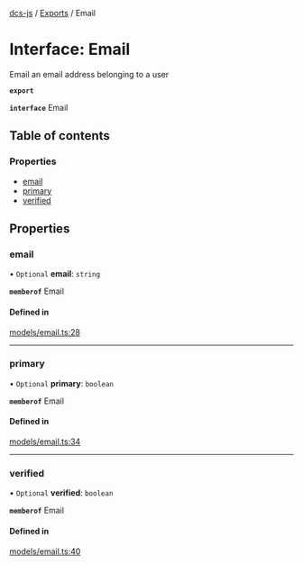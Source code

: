 [dcs-js](../README.md) / [Exports](../modules.md) / Email

# Interface: Email

Email an email address belonging to a user

**`export`**

**`interface`** Email

## Table of contents

### Properties

- [email](Email.md#email)
- [primary](Email.md#primary)
- [verified](Email.md#verified)

## Properties

### <a id="email" name="email"></a> email

• `Optional` **email**: `string`

**`memberof`** Email

#### Defined in

[models/email.ts:28](https://github.com/unfoldingWord/dcs-js/blob/09d5a5e/models/email.ts#L28)

___

### <a id="primary" name="primary"></a> primary

• `Optional` **primary**: `boolean`

**`memberof`** Email

#### Defined in

[models/email.ts:34](https://github.com/unfoldingWord/dcs-js/blob/09d5a5e/models/email.ts#L34)

___

### <a id="verified" name="verified"></a> verified

• `Optional` **verified**: `boolean`

**`memberof`** Email

#### Defined in

[models/email.ts:40](https://github.com/unfoldingWord/dcs-js/blob/09d5a5e/models/email.ts#L40)
